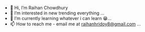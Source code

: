 - 👋 Hi, I’m Raihan Chowdhury
- 👀 I’m interested in new trending everything ...
- 🌱 I’m currently learning whatever i can learn 😁...
- 📫 How to reach me - email me at raihanhridoy8@gmail.com ...

<!---
raihan152491/raihan152491 is a ✨ special ✨ repository because its `README.md` (this file) appears on your GitHub profile.
You can click the Preview link to take a look at your changes.
--->
